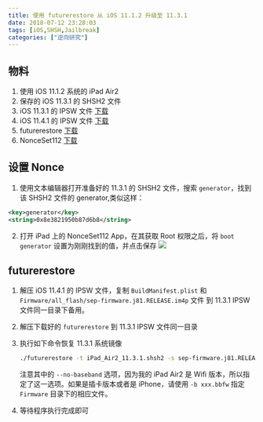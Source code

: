 ```yaml
---
title: 使用 futurerestore 从 iOS 11.1.2 升级至 11.3.1
date: 2018-07-12 23:28:03
tags: [iOS,SHSH,Jailbreak]
categories: ["逆向研究"]
---
```


<!--more-->

## 物料
1. 使用 iOS 11.1.2 系统的 iPad Air2
2. 保存的 iOS 11.3.1 的 SHSH2 文件
3. iOS 11.3.1 的 IPSW 文件 [下载](https://ipsw.me/)
4. iOS 11.4.1 的 IPSW 文件 [下载](https://ipsw.me/)
5. futurerestore [下载](https://github.com/encounter/futurerestore/releases/)
6. NonceSet112 [下载](https://github.com/julioverne/NonceSet112)

## 设置 Nonce
1. 使用文本编辑器打开准备好的 11.3.1 的 SHSH2 文件，搜索 `generator`，找到该 SHSH2 文件的 generator,类似这样：
```xml
<key>generator</key>
<string>0x8e3821950b87d6b8</string>
```

2. 打开 iPad 上的 NonceSet112 App，在其获取 Root 权限之后，将 `boot generator` 设置为刚刚找到的值，并点击保存
![](https://i.loli.net/2018/12/24/5c20fa9b75be1.jpg)

## futurerestore
1. 解压 iOS 11.4.1 的 IPSW 文件，复制 `BuildManifest.plist` 和 `Firmware/all_flash/sep-firmware.j81.RELEASE.im4p` 文件 到 11.3.1 IPSW 文件同一目录下备用。
2. 解压下载好的 `futurerestore` 到 11.3.1 IPSW 文件同一目录
3. 执行如下命令恢复 11.3.1 系统镜像
    
    ```bash
    ./futurerestore -t iPad_Air2_11.3.1.shsh2 -s sep-firmware.j81.RELEASE.im4p --no-baseband -p BuildManifest.plist -m BuildManifest.plist iPad_64bit_TouchID_11.3.1_15E302_Restore.ipsw
    ```
    注意其中的 `--no-baseband` 选项，因为我的 iPad Air2 是 Wifi 版本，所以指定了这一选项。如果是插卡版本或者是 iPhone，请使用 `-b xxx.bbfw` 指定 `Firmware` 目录下的相应文件。

4. 等待程序执行完成即可
